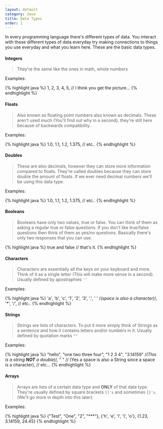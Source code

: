 ```yaml
---
layout: default
category: Java
title: Data Types
order: 1
---
```

In every programming language there's different types of data. You interact with these different types of data everyday try making connections to things you use everyday and what you learn here. These are the basic data types.

#### Integers

> They're the same like the ones in math, whole numbers

Examples:

{% highlight java %}
1, 2, 3, 4, 5, // I think you get the picture...
{% endhighlight %}

#### Floats

> Also known as floating point numbers also known as decimals. These aren't used much (You'll find out why in a second), they're still here because of backwards compatibility.

Examples:

{% highlight java %}
1.0, 1.1, 1.2, 1.375, // etc..
{% endhighlight %}

#### Doubles

> These are also decimals, however they can store more information compared to floats. They're called doubles because they can store double the amount of floats. If we ever need decimal numbers we'll be using this data type.

Examples:

{% highlight java %}
1.0, 1.1, 1.2, 1.375, // etc..
{% endhighlight %}

#### Booleans

> Booleans have only two values, true or false. You can think of them as asking a regular true or false questions. If you don't like true/false questions then think of them as yes/no questions. Basically there's only two responses that you can use.

{% highlight java %}
true and false // that's it.
{% endhighlight %}

#### Characters

> Characters are essentially all the keys on your keyboard and more. Think of it as a single letter (This will make more sense in a second). Usually defined by apostraphies ```''```

Examples:

{% highlight java %}
'a', 'b', 'c', '1', '2', '3', '.', ' ' /*(space is also a character)*/, '*', '/', // etc..
{% endhighlight %}

#### Strings

> Strings are lists of characters. To put it more simply think of Strings as a sentence and how it contains letters and/or numbers in it. Usually defined by quotation marks ```""```

Examples:

{% highlight java %}
"hello", "one two three four", "1 2 3 4", "3.14159" /*(This is a string **NOT** a double)*/,
" " // (Yes a space is also a String since a space is a character), // etc...
{% endhighlight %}

#### Arrays

> Arrays are lists of a certain data type and **ONLY** of that data type. They're usually defined by square brackets ```[]'s``` and sometimes ```{}'s```. (We'll go more in depth into this later).

Examples:

{% highlight java %}
{"Test", "One", "2", "***"}, {'h', 'e', 'l', 'l', 'o'}, {1.23, 3.14159, 24.45}
{% endhighlight %}
